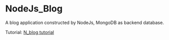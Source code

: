 # NodeJs_Blog
A blog application constructed by NodeJs, MongoDB as backend database.

Tutorial: [N_blog tutorial](https://maninboat.gitbooks.io/n-blog/content/)

